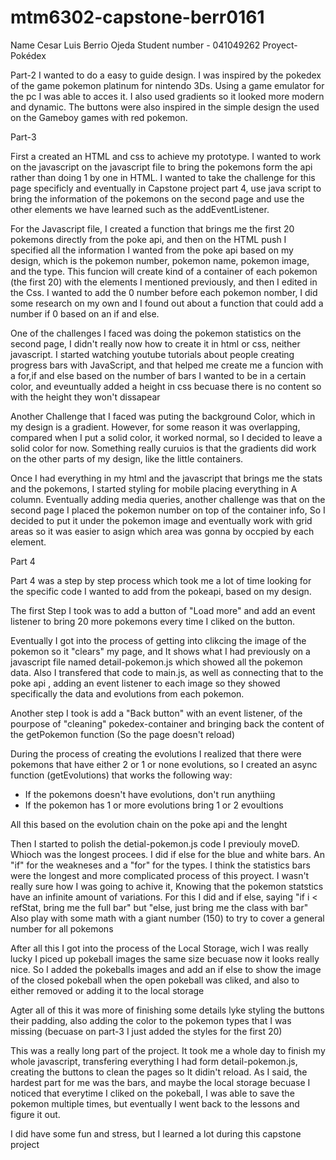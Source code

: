 # mtm6302-capstone-berr0161
Name Cesar Luis Berrio Ojeda
Student number - 041049262
Proyect- Pokédex

Part-2
I wanted to do a easy to guide design. I was inspired by the pokedex of the game pokemon platinum for nintendo 3Ds. Using a game emulator for the pc I was able to acces it. I also used gradients so it looked more modern and dynamic. The buttons were also inspired in the simple design the used on the Gameboy games with red pokemon.

Part-3

First a created an HTML and css to achieve my prototype. I wanted to work on the javascript on the javascript file to bring the pokemons form the api rather than doing 1 by one in HTML. I wanted to take the challenge for this page specificly and eventually in Capstone project part 4, use java script to bring the information of the pokemons on the second page and use the other elements we have learned such as the addEventListener.

For the Javascript file, I created a function that brings me the first 20 pokemons directly from the poke api, and then on the HTML push I specified all the information I wanted from the poke api based on my design, which is the pokemon number, pokemon name, pokemon image, and the type. This funcion will create kind of a container of each pokemon (the first 20) with the elements I mentioned previously, and then I edited in the Css. I wanted to add the 0 number before each pokemon nomber, I did some research on my own and I found out about a function that could add a number if 0 based on an if and else.

One of the challenges I faced was doing the pokemon statistics on the second page, I didn't really now how to create it in html or css, neither javascript. I started watching youtube tutorials about people creating progress bars with JavaScript, and that helped me create me a funcion with a for,if and else based on the number of bars I wanted to be in a certain color, and eveuntually added a height in css becuase there is no content so with the height they won't dissapear

Another Challenge that I faced was puting the background Color, which in my design is a gradient. However, for some reason it was overlapping, compared when I put a solid color, it worked normal, so I decided to leave a solid color for now. Something really curuios is that the gradients did work on the other parts of my design, like the little containers.

Once I had everything in my html and the javascript that brings me the stats and the pokemons, I started styling for mobile placing everything in A column. Eventually adding media queries, another challenge was that on the second page I placed the pokemon number on top of the container info, So I decided to put it under the pokemon image and eventually work with grid areas so it was easier to asign which area was gonna by occpied by each element.


Part 4

Part 4 was a step by step process which took me a lot of time looking for the specific code I wanted to add from the pokeapi, based on my design.

The first Step I took was to add a button of "Load more" and add an event listener to bring 20 more pokemons every time I cliked on the button.

Eventually I got into the process of getting into clikcing the image of the pokemon so it "clears" my page, and It shows what I had previously on a javascript file named detail-pokemon.js which showed all the pokemon data. Also I transfered that code to main.js, as well as connecting that to the poke api , adding an event listener to each image so they showed specifically the data and evolutions from each pokemon.

Another step I took is add a "Back button" with an event listener, of the pourpose of "cleaning" pokedex-container and bringing back the content of the getPokemon function (So the page doesn't reload)

During the process of creating the evolutions I realized that there were pokemons that have either 2 or 1 or none evolutions, so I created an async function (getEvolutions) that works the following way:

- If the pokemons doesn't have evolutions, don't run anythiing
- If the pokemon has 1 or more evolutions bring 1 or 2 evoultions

All this based on the evolution chain on the poke api and the lenght

Then I started to polish the detial-pokemon.js code I previouly moveD. Whioch was the longest procees. I did if else for the blue and white bars. An "if" for the weakneses and a "for" for the types. I think  the statistics bars were the longest and more complicated process of this proyect. I wasn't really sure how I was going to achive it, Knowing that the pokemon statstics have an infinite amount of variations. For this I did and if else, saying "if i < refStat, bring me the full bar" but "else, just bring me the class with bar" Also play with some math with a giant number (150) to try to cover a general number for all pokemons

After all this I got into the process of the Local Storage, wich I was really lucky I piced up pokeball images the same size becuase now it looks really nice. So I added the pokeballs images and add an if else to show the image of the closed pokeball when the open pokeball was cliked, and also to either removed or adding it to the local storage 

Agter all of this it was more of finishing some details lyke styling the buttons their padding, also adding the color to the pokemon types that I was missing (becuase on part-3 I just added the styles for the first 20)

This was a really long part of the project. It took me a whole day to finish my whole javascript, transfering everything I had form detail-pokemon.js, creating the buttons to clean the pages so It didin't reload. As I said, the hardest part for me was the bars, and maybe the local storage becuase I noticed that everytime I cliked on the pokeball, I was able to save the pokemon multiple times, but eventually I went back to the lessons and figure it out.

I did have some fun and stress, but I learned a lot during this capstone project





